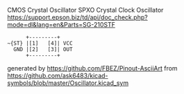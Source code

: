 CMOS Crystal Oscillator SPXO
Crystal Clock Oscillator
https://support.epson.biz/td/api/doc_check.php?mode=dl&lang=en&Parts=SG-210STF


	      +---------+
	~{ST} |[1]   [4]| VCC
	  GND |[2]   [3]| OUT
	      +---------+


generated by https://github.com/FBEZ/Pinout-AsciiArt from https://github.com/ask6483/kicad-symbols/blob/master/Oscillator.kicad_sym